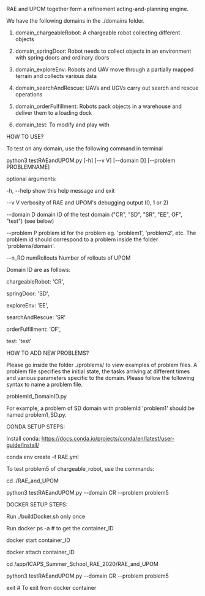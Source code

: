 RAE and UPOM together form a refinement acting-and-planning engine.

We have the following domains in the ./domains folder.

1. domain_chargeableRobot: A chargeable robot collecting different objects

2. domain_springDoor: Robot needs to collect objects in an environment with spring doors and ordinary doors

3. domain_exploreEnv: Robots and UAV move through a partially mapped terrain and collects various data

4. domain_searchAndRescue: UAVs and UGVs carry out search and rescue operations

5. domain_orderFulfillment: Robots pack objects in a warehouse and deliver them to a loading dock

6. domain_test: To modify and play with

HOW TO USE?

To test on any domain, use the following command in terminal

python3 testRAEandUPOM.py [-h] [--v V] [--domain D] [--problem PROBLEMNAME] 

optional arguments:

  -h, --help  	show this help message and exit
  
  --v V      	verbosity of RAE and UPOM's debugging output (0, 1 or 2)
  
  --domain D    domain ID of the test domain ("CR", "SD", "SR", "EE", OF", "test") (see below)
  
  --problem P   problem id for the problem eg. 'problem1', 'problem2', etc. The problem id should correspond to a problem inside the folder 'problems/domain'.
  
  --n_RO numRollouts 	Number of rollouts of UPOM

Domain ID are as follows:

chargeableRobot: 'CR',

springDoor: 'SD',

exploreEnv: 'EE',

searchAndRescue: 'SR'

orderFulfillment: 'OF',

test: 'test'


HOW TO ADD NEW PROBLEMS? 

Please go inside the folder ./problems/<domain> to view examples of problem files. A problem file  specifies the initial state, the tasks arriving at different times and various parameters specific to the domain. Please follow the
following syntax to name a problem file.

problemId_DomainID.py

For example, a problem of SD domain with problemId 'problem1' should be named problem1_SD.py.

CONDA SETUP STEPS:

Install conda: https://docs.conda.io/projects/conda/en/latest/user-guide/install/

conda env create -f RAE.yml

To test problem5 of chargeable_robot, use the commands:

cd ./RAE_and_UPOM

python3 testRAEandUPOM.py --domain CR --problem problem5

DOCKER SETUP STEPS:

Run ./buildDocker.sh only once

Run docker ps -a # to get the container_ID

docker start container_ID

docker attach container_ID

cd /app/ICAPS_Summer_School_RAE_2020/RAE_and_UPOM 

python3 testRAEandUPOM.py --domain CR --problem problem5

exit # To exit from docker container 





